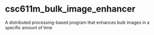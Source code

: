 # csc611m_bulk_image_enhancer
A distributed processing-based program that enhances bulk images in a specific amount of time
